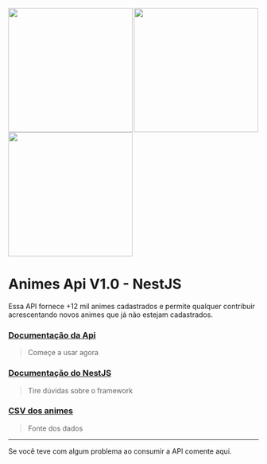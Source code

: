 <img align='left'  width='250px'  src='https://upload.wikimedia.org/wikipedia/commons/2/29/Postgresql_elephant.svg'> <img align='center' width='250px'  src='https://teamwaresolutions.net/wp-content/uploads/2019/10/ed259587041c5ab79f24cb1e341f0a37.png'>  <img width='250px' align='center' src='https://s.gravatar.com/avatar/c36e7e0d5554c4ab2d65e6c7caf68db3?size=496&default=retro'>

# Animes Api V1.0 - NestJS 

Essa API fornece +12 mil animes cadastrados e permite qualquer contribuir acrescentando novos animes que já não estejam cadastrados. 


### <a href='https://api-otaku-nest.herokuapp.com/#/'> Documentação da Api </a>

> Começe a usar agora

### <a href='https://nestjs.com/'> Documentação do NestJS </a>

> Tire dúvidas sobre o framework


### <a href='https://www.kaggle.com/CooperUnion/anime-recommendations-database'> CSV dos animes </a>

> Fonte dos dados


<hr>

Se você teve com algum problema ao consumir a API comente aqui.
